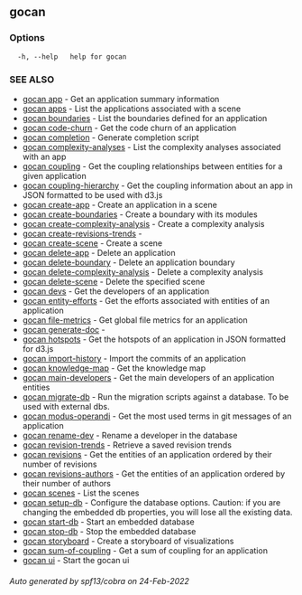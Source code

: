 ## gocan



### Options

```
  -h, --help   help for gocan
```

### SEE ALSO

* [gocan app](gocan_app.md)	 - Get an application summary information
* [gocan apps](gocan_apps.md)	 - List the applications associated with a scene
* [gocan boundaries](gocan_boundaries.md)	 - List the boundaries defined for an application
* [gocan code-churn](gocan_code-churn.md)	 - Get the code churn of an application
* [gocan completion](gocan_completion.md)	 - Generate completion script
* [gocan complexity-analyses](gocan_complexity-analyses.md)	 - List the complexity analyses associated with an app
* [gocan coupling](gocan_coupling.md)	 - Get the coupling relationships between entities for a given application
* [gocan coupling-hierarchy](gocan_coupling-hierarchy.md)	 - Get the coupling information about an app in JSON formatted to be used with d3.js
* [gocan create-app](gocan_create-app.md)	 - Create an application in a scene
* [gocan create-boundaries](gocan_create-boundaries.md)	 - Create a boundary with its modules
* [gocan create-complexity-analysis](gocan_create-complexity-analysis.md)	 - Create a complexity analysis
* [gocan create-revisions-trends](gocan_create-revisions-trends.md)	 - 
* [gocan create-scene](gocan_create-scene.md)	 - Create a scene
* [gocan delete-app](gocan_delete-app.md)	 - Delete an application
* [gocan delete-boundary](gocan_delete-boundary.md)	 - Delete an application boundary
* [gocan delete-complexity-analysis](gocan_delete-complexity-analysis.md)	 - Delete a complexity analysis
* [gocan delete-scene](gocan_delete-scene.md)	 - Delete the specified scene
* [gocan devs](gocan_devs.md)	 - Get the developers of an application
* [gocan entity-efforts](gocan_entity-efforts.md)	 - Get the efforts associated with entities of an application
* [gocan file-metrics](gocan_file-metrics.md)	 - Get global file metrics for an application
* [gocan generate-doc](gocan_generate-doc.md)	 - 
* [gocan hotspots](gocan_hotspots.md)	 - Get the hotspots of an application in JSON formatted for d3.js
* [gocan import-history](gocan_import-history.md)	 - Import the commits of an application
* [gocan knowledge-map](gocan_knowledge-map.md)	 - Get the knowledge map
* [gocan main-developers](gocan_main-developers.md)	 - Get the main developers of an application entities
* [gocan migrate-db](gocan_migrate-db.md)	 - Run the migration scripts against a database. To be used with external dbs.
* [gocan modus-operandi](gocan_modus-operandi.md)	 - Get the most used terms in git messages of an application
* [gocan rename-dev](gocan_rename-dev.md)	 - Rename a developer in the database
* [gocan revision-trends](gocan_revision-trends.md)	 - Retrieve a saved revision trends
* [gocan revisions](gocan_revisions.md)	 - Get the entities of an application ordered by their number of revisions
* [gocan revisions-authors](gocan_revisions-authors.md)	 - Get the entities of an application ordered by their number of authors
* [gocan scenes](gocan_scenes.md)	 - List the scenes
* [gocan setup-db](gocan_setup-db.md)	 - Configure the database options. Caution: if you are changing the embedded db properties, you will lose all the existing data.
* [gocan start-db](gocan_start-db.md)	 - Start an embedded database
* [gocan stop-db](gocan_stop-db.md)	 - Stop the embedded database
* [gocan storyboard](gocan_storyboard.md)	 - Create a storyboard of visualizations
* [gocan sum-of-coupling](gocan_sum-of-coupling.md)	 - Get a sum of coupling for an application
* [gocan ui](gocan_ui.md)	 - Start the gocan ui

###### Auto generated by spf13/cobra on 24-Feb-2022
